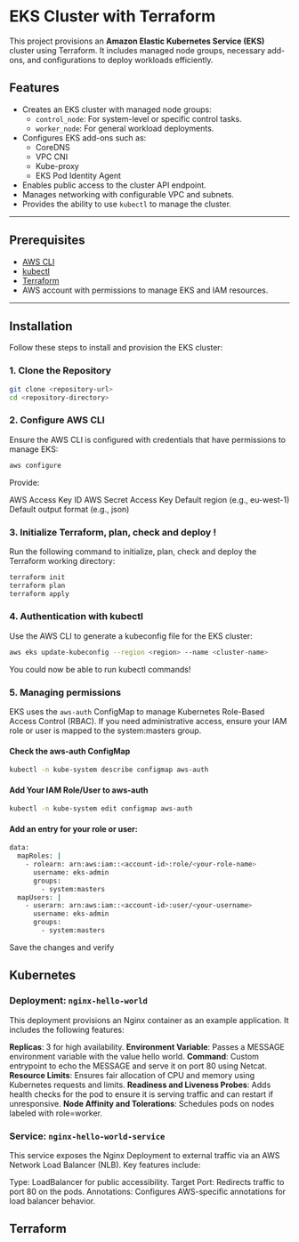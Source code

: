 # EKS Cluster with Terraform

This project provisions an **Amazon Elastic Kubernetes Service (EKS)** cluster using Terraform. It includes managed node groups, necessary add-ons, and configurations to deploy workloads efficiently.

## Features

- Creates an EKS cluster with managed node groups:
  - `control_node`: For system-level or specific control tasks.
  - `worker_node`: For general workload deployments.
- Configures EKS add-ons such as:
  - CoreDNS
  - VPC CNI
  - Kube-proxy
  - EKS Pod Identity Agent
- Enables public access to the cluster API endpoint.
- Manages networking with configurable VPC and subnets.
- Provides the ability to use `kubectl` to manage the cluster.

---

## Prerequisites

- [AWS CLI](https://docs.aws.amazon.com/cli/latest/userguide/install-cliv2.html)
- [kubectl](https://kubernetes.io/docs/tasks/tools/install-kubectl/)
- [Terraform](https://developer.hashicorp.com/terraform/tutorials/aws-get-started/install-cli)
- AWS account with permissions to manage EKS and IAM resources.

---

## Installation

Follow these steps to install and provision the EKS cluster:

### 1. Clone the Repository

```bash
git clone <repository-url>
cd <repository-directory>
```

### 2. Configure AWS CLI

Ensure the AWS CLI is configured with credentials that have permissions to manage EKS:
```bash
aws configure
```
Provide:

AWS Access Key ID
AWS Secret Access Key
Default region (e.g., eu-west-1)
Default output format (e.g., json)

### 3. Initialize Terraform, plan, check and deploy !

Run the following command to initialize, plan, check and deploy the Terraform working directory:
```bash
terraform init
terraform plan
terraform apply
```

### 4. Authentication with kubectl
Use the AWS CLI to generate a kubeconfig file for the EKS cluster:
```bash
aws eks update-kubeconfig --region <region> --name <cluster-name>
```

You could now be able to run kubectl commands!

### 5. Managing permissions

EKS uses the `aws-auth` ConfigMap to manage Kubernetes Role-Based Access Control (RBAC). If you need administrative access, ensure your IAM role or user is mapped to the system:masters group.

#### Check the aws-auth ConfigMap
```bash
kubectl -n kube-system describe configmap aws-auth
```

#### Add Your IAM Role/User to aws-auth
```bash
kubectl -n kube-system edit configmap aws-auth
```

#### Add an entry for your role or user:
```bash
data:
  mapRoles: |
    - rolearn: arn:aws:iam::<account-id>:role/<your-role-name>
      username: eks-admin
      groups:
        - system:masters
  mapUsers: |
    - userarn: arn:aws:iam::<account-id>:user/<your-username>
      username: eks-admin
      groups:
        - system:masters
```
Save the changes and verify

## Kubernetes
### Deployment: `nginx-hello-world`
This deployment provisions an Nginx container as an example application. It includes the following features:

**Replicas**: 3 for high availability.
**Environment Variable**: Passes a MESSAGE environment variable with the value hello world.
**Command**: Custom entrypoint to echo the MESSAGE and serve it on port 80 using Netcat.
**Resource Limits**: Ensures fair allocation of CPU and memory using Kubernetes requests and limits.
**Readiness and Liveness Probes**: Adds health checks for the pod to ensure it is serving traffic and can restart if unresponsive.
**Node Affinity and Tolerations**: Schedules pods on nodes labeled with role=worker.

### Service: `nginx-hello-world-service`
This service exposes the Nginx Deployment to external traffic via an AWS Network Load Balancer (NLB). Key features include:

Type: LoadBalancer for public accessibility.
Target Port: Redirects traffic to port 80 on the pods.
Annotations: Configures AWS-specific annotations for load balancer behavior.

## Terraform